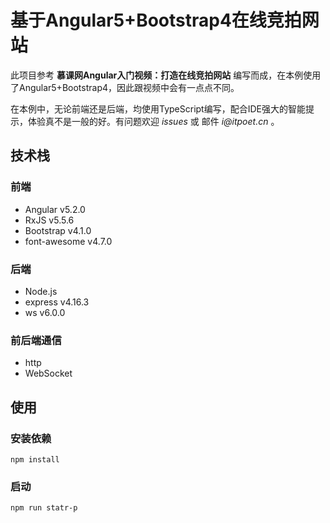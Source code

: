 # 基于Angular5+Bootstrap4在线竞拍网站

此项目参考 **慕课网Angular入门视频：打造在线竞拍网站** 编写而成，在本例使用了Angular5+Bootstrap4，因此跟视频中会有一点点不同。  

在本例中，无论前端还是后端，均使用TypeScript编写，配合IDE强大的智能提示，体验真不是一般的好。有问题欢迎 _issues_ 或 邮件 _i@itpoet.cn_ 。

## 技术栈
### 前端
- Angular v5.2.0
- RxJS v5.5.6
- Bootstrap v4.1.0
- font-awesome v4.7.0

### 后端
- Node.js
- express v4.16.3
- ws v6.0.0

### 前后端通信
- http
- WebSocket

## 使用
### 安装依赖
`npm install`

### 启动
`npm run statr-p`

